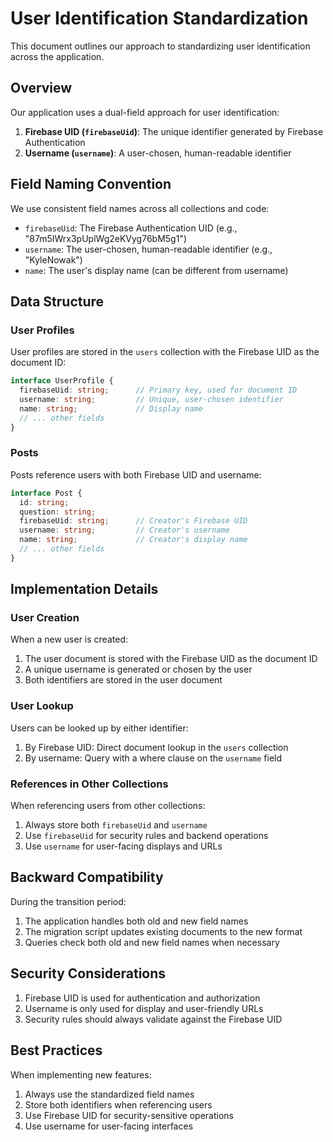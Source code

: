 # User Identification Standardization

This document outlines our approach to standardizing user identification across the application.

## Overview

Our application uses a dual-field approach for user identification:

1. **Firebase UID (`firebaseUid`)**: The unique identifier generated by Firebase Authentication
2. **Username (`username`)**: A user-chosen, human-readable identifier

## Field Naming Convention

We use consistent field names across all collections and code:

- `firebaseUid`: The Firebase Authentication UID (e.g., "87m5IWrx3pUplWg2eKVyg76bM5g1")
- `username`: The user-chosen, human-readable identifier (e.g., "KyleNowak")
- `name`: The user's display name (can be different from username)

## Data Structure

### User Profiles

User profiles are stored in the `users` collection with the Firebase UID as the document ID:

```typescript
interface UserProfile {
  firebaseUid: string;      // Primary key, used for document ID
  username: string;         // Unique, user-chosen identifier
  name: string;             // Display name
  // ... other fields
}
```

### Posts

Posts reference users with both Firebase UID and username:

```typescript
interface Post {
  id: string;
  question: string;
  firebaseUid: string;      // Creator's Firebase UID
  username: string;         // Creator's username
  name: string;             // Creator's display name
  // ... other fields
}
```

## Implementation Details

### User Creation

When a new user is created:

1. The user document is stored with the Firebase UID as the document ID
2. A unique username is generated or chosen by the user
3. Both identifiers are stored in the user document

### User Lookup

Users can be looked up by either identifier:

1. By Firebase UID: Direct document lookup in the `users` collection
2. By username: Query with a where clause on the `username` field

### References in Other Collections

When referencing users from other collections:

1. Always store both `firebaseUid` and `username`
2. Use `firebaseUid` for security rules and backend operations
3. Use `username` for user-facing displays and URLs

## Backward Compatibility

During the transition period:

1. The application handles both old and new field names
2. The migration script updates existing documents to the new format
3. Queries check both old and new field names when necessary

## Security Considerations

1. Firebase UID is used for authentication and authorization
2. Username is only used for display and user-friendly URLs
3. Security rules should always validate against the Firebase UID

## Best Practices

When implementing new features:

1. Always use the standardized field names
2. Store both identifiers when referencing users
3. Use Firebase UID for security-sensitive operations
4. Use username for user-facing interfaces 